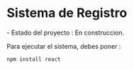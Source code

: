 <h1> Sistema de Registro</h1>
- Estado del proyecto :  En construccion. 

Para ejecutar el sistema, debes poner :

```npm install react```
